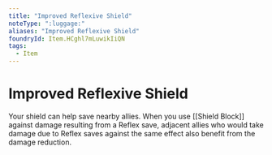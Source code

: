 ```yaml
---
title: "Improved Reflexive Shield"
noteType: ":luggage:"
aliases: "Improved Reflexive Shield"
foundryId: Item.HCghl7mLuwikIiQN
tags:
  - Item
---
```


# Improved Reflexive Shield

Your shield can help save nearby allies. When you use [[Shield Block]] against damage resulting from a Reflex save, adjacent allies who would take damage due to Reflex saves against the same effect also benefit from the damage reduction.
